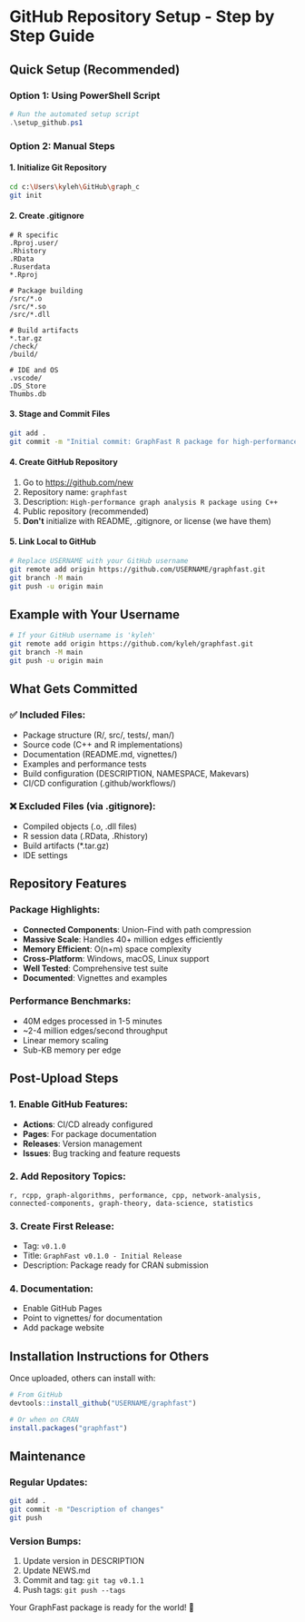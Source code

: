 # GitHub Repository Setup - Step by Step Guide

## Quick Setup (Recommended)

### Option 1: Using PowerShell Script
```powershell
# Run the automated setup script
.\setup_github.ps1
```

### Option 2: Manual Steps

#### 1. Initialize Git Repository
```bash
cd c:\Users\kyleh\GitHub\graph_c
git init
```

#### 2. Create .gitignore
```gitignore
# R specific
.Rproj.user/
.Rhistory
.RData
.Ruserdata
*.Rproj

# Package building
/src/*.o
/src/*.so
/src/*.dll

# Build artifacts
*.tar.gz
/check/
/build/

# IDE and OS
.vscode/
.DS_Store
Thumbs.db
```

#### 3. Stage and Commit Files
```bash
git add .
git commit -m "Initial commit: GraphFast R package for high-performance graph analysis"
```

#### 4. Create GitHub Repository
1. Go to https://github.com/new
2. Repository name: `graphfast`
3. Description: `High-performance graph analysis R package using C++`
4. Public repository (recommended)
5. **Don't** initialize with README, .gitignore, or license (we have them)

#### 5. Link Local to GitHub
```bash
# Replace USERNAME with your GitHub username
git remote add origin https://github.com/USERNAME/graphfast.git
git branch -M main
git push -u origin main
```

## Example with Your Username
```bash
# If your GitHub username is 'kyleh'
git remote add origin https://github.com/kyleh/graphfast.git
git branch -M main
git push -u origin main
```

## What Gets Committed

### ✅ Included Files:
- Package structure (R/, src/, tests/, man/)
- Source code (C++ and R implementations)
- Documentation (README.md, vignettes/)
- Examples and performance tests
- Build configuration (DESCRIPTION, NAMESPACE, Makevars)
- CI/CD configuration (.github/workflows/)

### ❌ Excluded Files (via .gitignore):
- Compiled objects (.o, .dll files)
- R session data (.RData, .Rhistory)
- Build artifacts (*.tar.gz)
- IDE settings

## Repository Features

### Package Highlights:
- **Connected Components**: Union-Find with path compression
- **Massive Scale**: Handles 40+ million edges efficiently  
- **Memory Efficient**: O(n+m) space complexity
- **Cross-Platform**: Windows, macOS, Linux support
- **Well Tested**: Comprehensive test suite
- **Documented**: Vignettes and examples

### Performance Benchmarks:
- 40M edges processed in 1-5 minutes
- ~2-4 million edges/second throughput
- Linear memory scaling
- Sub-KB memory per edge

## Post-Upload Steps

### 1. Enable GitHub Features:
- **Actions**: CI/CD already configured
- **Pages**: For package documentation
- **Releases**: Version management
- **Issues**: Bug tracking and feature requests

### 2. Add Repository Topics:
```
r, rcpp, graph-algorithms, performance, cpp, network-analysis, 
connected-components, graph-theory, data-science, statistics
```

### 3. Create First Release:
- Tag: `v0.1.0`
- Title: `GraphFast v0.1.0 - Initial Release`
- Description: Package ready for CRAN submission

### 4. Documentation:
- Enable GitHub Pages
- Point to vignettes/ for documentation
- Add package website

## Installation Instructions for Others

Once uploaded, others can install with:
```r
# From GitHub
devtools::install_github("USERNAME/graphfast")

# Or when on CRAN
install.packages("graphfast")
```

## Maintenance

### Regular Updates:
```bash
git add .
git commit -m "Description of changes"
git push
```

### Version Bumps:
1. Update version in DESCRIPTION
2. Update NEWS.md
3. Commit and tag: `git tag v0.1.1`
4. Push tags: `git push --tags`

Your GraphFast package is ready for the world! 🚀